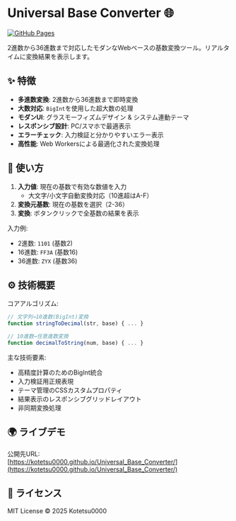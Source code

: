 # Universal Base Converter 🌐

[![GitHub Pages](https://img.shields.io/badge/Deployed-GitHub%20Pages-blue?style=flat-square)](https://kotetsu0000.github.io/Universal_Base_Converter/)

2進数から36進数まで対応したモダンなWebベースの基数変換ツール。リアルタイムに変換結果を表示します。

## ✨ 特徴

- **多進数変換**: 2進数から36進数まで即時変換
- **大数対応**: `BigInt`を使用した超大数の処理
- **モダンUI**: グラスモーフィズムデザイン & システム連動テーマ
- **レスポンシブ設計**: PC/スマホで最適表示
- **エラーチェック**: 入力検証と分かりやすいエラー表示
- **高性能**: Web Workersによる最適化された変換処理

## 🚀 使い方

1. **入力値**: 現在の基数で有効な数値を入力
   - 大文字/小文字自動変換対応（10進超はA-F）
2. **変換元基数**: 現在の基数を選択（2-36）
3. **変換**: ボタンクリックで全基数の結果を表示

入力例:
- 2進数: `1101` (基数2)
- 16進数: `FF3A` (基数16)
- 36進数: `ZYX` (基数36)

## ⚙️ 技術概要

コアアルゴリズム:
```javascript
// 文字列→10進数(BigInt)変換
function stringToDecimal(str, base) { ... }

// 10進数→任意進数変換
function decimalToString(num, base) { ... }
```

主な技術要素:
- 高精度計算のためのBigInt統合
- 入力検証用正規表現
- テーマ管理のCSSカスタムプロパティ
- 結果表示のレスポンシブグリッドレイアウト
- 非同期変換処理

## 🌍 ライブデモ

公開先URL:  
[https://kotetsu0000.github.io/Universal_Base_Converter/](https://kotetsu0000.github.io/Universal_Base_Converter/)

## 📄 ライセンス

MIT License © 2025 Kotetsu0000

